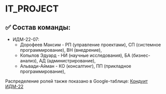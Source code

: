 # IT_PROJECT
## ✅ Состав команды:

+ ИДМ-22-07:
   * Дорофеев Максим - РП (управление проектами), СП (системное программирование), ВН (внедрение),
   * Копылов Эдуард - НИ (научные исследования), БА (бизнес-анализ), АД (администрирование),
   * Альвади-Айман -  КО (консалтинг), ПП (прикладное программирование),


Распределение ролей также показано в Google-таблице:
[Кондуит ИДМ-22](https://docs.google.com/spreadsheets/d/1ypxgDUpNsaAK5PH90dTfGKdtDnWaeEDWfupEbDokN6A/edit?usp=sharing)
